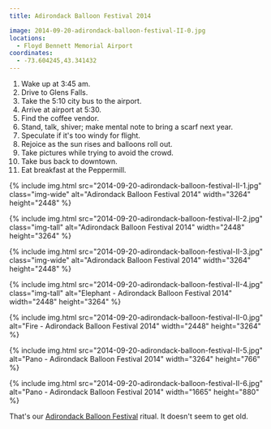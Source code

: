 ```yaml
---
title: Adirondack Balloon Festival 2014

image: 2014-09-20-adirondack-balloon-festival-II-0.jpg
locations:
  - Floyd Bennett Memorial Airport
coordinates:
  - -73.604245,43.341432
---
```


1. Wake up at 3:45 am.
2. Drive to Glens Falls.
3. Take the 5:10 city bus to the airport.
4. Arrive at airport at 5:30.
5. Find the coffee vendor.
6. Stand, talk, shiver; make mental note to bring a scarf next year.
7. Speculate if it's too windy for flight.
8. Rejoice as the sun rises and balloons roll out.
9. Take pictures while trying to avoid the crowd.
10. Take bus back to downtown.
11. Eat breakfast at the Peppermill.

<div class="photos">

{% include img.html src="2014-09-20-adirondack-balloon-festival-II-1.jpg" class="img-wide" alt="Adirondack Balloon Festival 2014" width="3264" height="2448" %}

{% include img.html src="2014-09-20-adirondack-balloon-festival-II-2.jpg" class="img-tall" alt="Adirondack Balloon Festival 2014" width="2448" height="3264" %}

{% include img.html src="2014-09-20-adirondack-balloon-festival-II-3.jpg" class="img-wide" alt="Adirondack Balloon Festival 2014" width="3264" height="2448" %}

{% include img.html src="2014-09-20-adirondack-balloon-festival-II-4.jpg" class="img-tall" alt="Elephant - Adirondack Balloon Festival 2014" width="2448" height="3264" %}

{% include img.html src="2014-09-20-adirondack-balloon-festival-II-0.jpg" alt="Fire - Adirondack Balloon Festival 2014" width="2448" height="3264" %}

{% include img.html src="2014-09-20-adirondack-balloon-festival-II-5.jpg"  alt="Pano - Adirondack Balloon Festival 2014" width="3264" height="766" %}

{% include img.html src="2014-09-20-adirondack-balloon-festival-II-6.jpg"  alt="Pano - Adirondack Balloon Festival 2014" width="1665" height="880" %}

</div>

That's our [Adirondack Balloon Festival](http://www.adirondackballoonfest.org/) ritual. It doesn't seem to get old.
